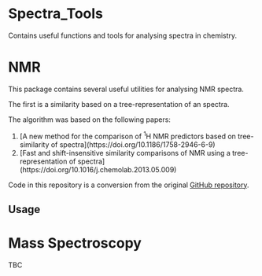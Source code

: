 # Spectra_Tools

Contains useful functions and tools for analysing spectra in chemistry.

# NMR

This package contains several useful utilities for analysing NMR spectra.

The first is a similarity based on a tree-representation of an spectra.

The algorithm was based on the following papers:

<ol>
    <li>
        [A new method for the comparison of <sup>1</sup>H NMR predictors based on tree-similarity of spectra](https://doi.org/10.1186/1758-2946-6-9)
    </li>
    <li>
        [Fast and shift-insensitive similarity comparisons of NMR using a tree-representation of spectra](https://doi.org/10.1016/j.chemolab.2013.05.009)
    </li>
</ol>

Code in this repository is a conversion from the original [GitHub repository](https://github.com/mljs/tree-similarity).

## Usage


# Mass Spectroscopy

TBC